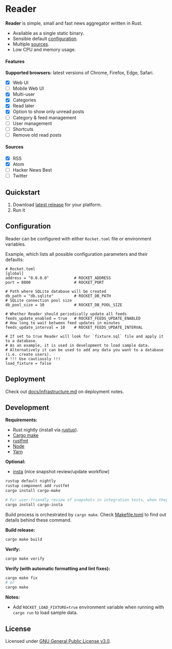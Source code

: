 Reader
======

**Reader** is simple, small and fast news aggregator written in Rust.

* Available as a single static binary.
* Sensible default [configuration](#configuration).
* Multiple [sources](#sources).
* Low CPU and memory usage.

#### Features

**Supported browsers:** latest versions of Chrome, Firefox, Edge, Safari.

- [x] Web UI
- [ ] Mobile Web UI
- [x] Multi-user
- [x] Categories
- [x] Read later
- [x] Option to show only unread posts
- [ ] Category & feed management
- [ ] User management
- [ ] Shortcuts
- [ ] Remove old read posts

#### Sources

- [x] RSS
- [x] Atom
- [ ] Hacker News Best
- [ ] Twitter

## Quickstart

1. Download [latest release](https://github.com/FylmTM/Reader/releases) for your platform.
1. Run it

## Configuration

Reader can be configured with either `Rocket.toml` file or environment variables.

Example, which lists all possible configuration parameters and their defaults:

```
# Rocket.toml
[global]
address = "0.0.0.0"           # ROCKET_ADDRESS
port = 8000                   # ROCKET_PORT

# Path where SQLite database will be created
db_path = "db.sqlite"         # ROCKET_DB_PATH
# SQLite connection pool size
db_pool_size = 10             # ROCKET_DB_POOL_SIZE

# Whether Reader should periodically update all feeds
feeds_update_enabled = true   # ROCKET_FEEDS_UPDATE_ENABLED
# How long to wait between feed updates in minutes
feeds_update_interval = 10    # ROCKET_FEEDS_UPDATE_INTERVAL

# If set to true Reader will look for `fixture.sql` file and apply it to a database.
# As an example, it is used in development to load sample data.
# Alternatively it can be used to add any data you want to a database (i.e. create users).
# !!! Use cautiously !!!
load_fixture = false
```

## Deployment

Check out [docs/infrastructure.md](./docs/infrastructure.md) on deployment notes.

## Development

**Requirements:**

* Rust nightly (install via [rustup](https://rustup.rs/)).
* [Cargo make](https://github.com/sagiegurari/cargo-make)
* [rustfmt](https://github.com/rust-lang/rustfmt)
* [Node](https://nodejs.org)
* [Yarn](https://yarnpkg.com)

**Optional:**

* [insta](https://github.com/mitsuhiko/insta) (nice snapshot review/update workflow)

```sh
rustup default nightly
rustup component add rustfmt
cargo install cargo-make

# For user-friendly review of snapshots in integration tests, when they fail.
cargo install cargo-insta
```

Build process is orchestrated by `cargo make`.
Check [Makefile.toml](./Makefile.toml) to find out details behind these command.

**Build release:**

```sh
cargo make build
```

**Verify:**

```sh
cargo make verify
```

**Verify (with automatic formatting and lint fixes):**

```sh
cargo make fix
# or
cargo make
```

**Notes:**

* Add `ROCKET_LOAD_FIXTURE=true` environment variable when running with `cargo run` to load sample data.

## License

Licensed under [GNU General Public License v3.0](https://github.com/FylmTM/Reader/blob/master/LICENSE).
